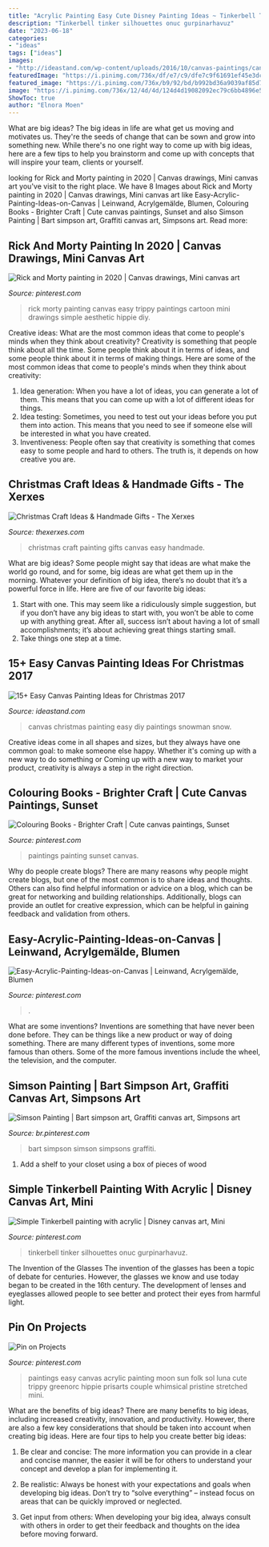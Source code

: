 ```yaml
---
title: "Acrylic Painting Easy Cute Disney Painting Ideas ~ Tinkerbell Tinker Silhouettes Onuc Gurpinarhavuz"
description: "Tinkerbell tinker silhouettes onuc gurpinarhavuz"
date: "2023-06-18"
categories:
- "ideas"
tags: ["ideas"]
images:
- "http://ideastand.com/wp-content/uploads/2016/10/canvas-paintings/canvas-paintings-for-christmas.jpg"
featuredImage: "https://i.pinimg.com/736x/df/e7/c9/dfe7c9f61691ef45e3dcb49d6c5f177c.jpg"
featured_image: "https://i.pinimg.com/736x/b9/92/bd/b992bd36a9039af85d722129a817c0b0--painting-ideas-on-canvas-quotes-disney-paint-ideas-on-canvas.jpg"
image: "https://i.pinimg.com/736x/12/4d/4d/124d4d19082092ec79c6bb4896e52611.jpg"
ShowToc: true
author: "Elnora Moen"
---
```



What are big ideas?
The big ideas in life are what get us moving and motivates us. They're the seeds of change that can be sown and grow into something new. While there's no one right way to come up with big ideas, here are a few tips to help you brainstorm and come up with concepts that will inspire your team, clients or yourself.

	

		
looking for Rick and Morty painting in 2020 | Canvas drawings, Mini canvas art you've visit to the right place. We have 8 Images about Rick and Morty painting in 2020 | Canvas drawings, Mini canvas art like Easy-Acrylic-Painting-Ideas-on-Canvas | Leinwand, Acrylgemälde, Blumen, Colouring Books - Brighter Craft | Cute canvas paintings, Sunset and also Simson Painting | Bart simpson art, Graffiti canvas art, Simpsons art. Read more:
		
    
## Rick And Morty Painting In 2020 | Canvas Drawings, Mini Canvas Art

<img loading=lazy src="https://i.pinimg.com/736x/32/72/44/3272448e2662fa1aaf21c5a2c5c4c502.jpg" onerror="this.onerror=null;this.src='https://tse4.mm.bing.net/th?id=OIP.eDMl3-JEB5ZuVY8FnQMrmgHaJ3&amp;pid=15.1';" alt="Rick and Morty painting in 2020 | Canvas drawings, Mini canvas art">

_Source: pinterest.com_

>rick morty painting canvas easy trippy paintings cartoon mini drawings simple aesthetic hippie diy. 

	

Creative ideas: What are the most common ideas that come to people's minds when they think about creativity?
Creativity is something that people think about all the time. Some people think about it in terms of ideas, and some people think about it in terms of making things. Here are some of the most common ideas that come to people's minds when they think about creativity: 
1. Idea generation: When you have a lot of ideas, you can generate a lot of them. This means that you can come up with a lot of different ideas for things. 
2. Idea testing: Sometimes, you need to test out your ideas before you put them into action. This means that you need to see if someone else will be interested in what you have created. 
3. Inventiveness: People often say that creativity is something that comes easy to some people and hard to others. The truth is, it depends on how creative you are.

    
## Christmas Craft Ideas &amp; Handmade Gifts - The Xerxes

<img loading=lazy src="http://www.thexerxes.com/wp-content/uploads/2015/11/Easy-Canvas-Painting-Ideas.jpg" onerror="this.onerror=null;this.src='https://tse3.mm.bing.net/th?id=OIP.hN4wRpkGBp0Cj03Ggpqw8wHaIt&amp;pid=15.1';" alt="Christmas Craft Ideas &amp; Handmade Gifts - The Xerxes">

_Source: thexerxes.com_

>christmas craft painting gifts canvas easy handmade. 

	

What are big ideas?
Some people might say that ideas are what make the world go round, and for some, big ideas are what get them up in the morning. Whatever your definition of big idea, there’s no doubt that it’s a powerful force in life. Here are five of our favorite big ideas: 
1. Start with one. This may seem like a ridiculously simple suggestion, but if you don’t have any big ideas to start with, you won’t be able to come up with anything great. After all, success isn’t about having a lot of small accomplishments; it’s about achieving great things starting small. 
2. Take things one step at a time.

    
## 15+ Easy Canvas Painting Ideas For Christmas 2017

<img loading=lazy src="http://ideastand.com/wp-content/uploads/2016/10/canvas-paintings/canvas-paintings-for-christmas.jpg" onerror="this.onerror=null;this.src='https://tse2.mm.bing.net/th?id=OIP.YuLMPjV_QFRDtJnMss9TDQHaQq&amp;pid=15.1';" alt="15+ Easy Canvas Painting Ideas for Christmas 2017">

_Source: ideastand.com_

>canvas christmas painting easy diy paintings snowman snow. 

	

Creative ideas come in all shapes and sizes, but they always have one common goal: to make someone else happy. Whether it's coming up with a new way to do something or Coming up with a new way to market your product, creativity is always a step in the right direction.

    
## Colouring Books - Brighter Craft | Cute Canvas Paintings, Sunset

<img loading=lazy src="https://i.pinimg.com/736x/12/4d/4d/124d4d19082092ec79c6bb4896e52611.jpg" onerror="this.onerror=null;this.src='https://tse1.mm.bing.net/th?id=OIP.XPPX0eVCP-CGMnhvt1X_pQHaJ_&amp;pid=15.1';" alt="Colouring Books - Brighter Craft | Cute canvas paintings, Sunset">

_Source: pinterest.com_

>paintings painting sunset canvas. 

	

Why do people create blogs?
There are many reasons why people might create blogs, but one of the most common is to share ideas and thoughts. Others can also find helpful information or advice on a blog, which can be great for networking and building relationships. Additionally, blogs can provide an outlet for creative expression, which can be helpful in gaining feedback and validation from others.

    
## Easy-Acrylic-Painting-Ideas-on-Canvas | Leinwand, Acrylgemälde, Blumen

<img loading=lazy src="https://i.pinimg.com/736x/86/36/ed/8636edf485d350c0acf67ccf46326f33.jpg" onerror="this.onerror=null;this.src='https://tse1.mm.bing.net/th?id=OIP.55AOYKsk1OvbEcgaBb213wHaOx&amp;pid=15.1';" alt="Easy-Acrylic-Painting-Ideas-on-Canvas | Leinwand, Acrylgemälde, Blumen">

_Source: pinterest.com_

>. 

	

What are some inventions?
Inventions are something that have never been done before. They can be things like a new product or way of doing something. There are many different types of inventions, some more famous than others. Some of the more famous inventions include the wheel, the television, and the computer.

    
## Simson Painting | Bart Simpson Art, Graffiti Canvas Art, Simpsons Art

<img loading=lazy src="https://i.pinimg.com/736x/2f/a4/74/2fa474d099c64a95ad13eb769c2b5686.jpg" onerror="this.onerror=null;this.src='https://tse3.mm.bing.net/th?id=OIP.zPtcYYkIaJKxuC3y21O6VwHaLo&amp;pid=15.1';" alt="Simson Painting | Bart simpson art, Graffiti canvas art, Simpsons art">

_Source: br.pinterest.com_

>bart simpson simson simpsons graffiti. 

	

1. Add a shelf to your closet using a box of pieces of wood 

    
## Simple Tinkerbell Painting With Acrylic | Disney Canvas Art, Mini

<img loading=lazy src="https://i.pinimg.com/736x/b9/92/bd/b992bd36a9039af85d722129a817c0b0--painting-ideas-on-canvas-quotes-disney-paint-ideas-on-canvas.jpg" onerror="this.onerror=null;this.src='https://tse2.mm.bing.net/th?id=OIP._SpVlp_j1uhPSmXJcZ02HgHaJ3&amp;pid=15.1';" alt="Simple Tinkerbell painting with acrylic | Disney canvas art, Mini">

_Source: pinterest.com_

>tinkerbell tinker silhouettes onuc gurpinarhavuz. 

	

The Invention of the Glasses
The invention of the glasses has been a topic of debate for centuries. However, the glasses we know and use today began to be created in the 16th century. The development of lenses and eyeglasses allowed people to see better and protect their eyes from harmful light.

    
## Pin On Projects

<img loading=lazy src="https://i.pinimg.com/736x/df/e7/c9/dfe7c9f61691ef45e3dcb49d6c5f177c.jpg" onerror="this.onerror=null;this.src='https://tse3.mm.bing.net/th?id=OIP.pA59QBgVIulfeucr-r0kxgHaLH&amp;pid=15.1';" alt="Pin on Projects">

_Source: pinterest.com_

>paintings easy canvas acrylic painting moon sun folk sol luna cute trippy greenorc hippie prisarts couple whimsical pristine stretched mini. 

	

What are the benefits of big ideas?
There are many benefits to big ideas, including increased creativity, innovation, and productivity. However, there are also a few key considerations that should be taken into account when creating big ideas. Here are four tips to help you create better big ideas:
1. Be clear and concise: The more information you can provide in a clear and concise manner, the easier it will be for others to understand your concept and develop a plan for implementing it.

2. Be realistic: Always be honest with your expectations and goals when developing big ideas. Don’t try to “solve everything” – instead focus on areas that can be quickly improved or neglected.

3. Get input from others: When developing your big idea, always consult with others in order to get their feedback and thoughts on the idea before moving forward.

